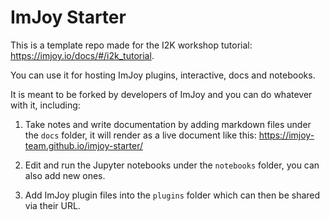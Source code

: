 # ImJoy Starter

This is a template repo made for the I2K workshop tutorial: https://imjoy.io/docs/#/i2k_tutorial.

You can use it for hosting ImJoy plugins, interactive, docs and notebooks.

It is meant to be forked by developers of ImJoy and you can do whatever with it, including:

 1. Take notes and write documentation by adding markdown files under the `docs` folder, it will render as a live document like this: https://imjoy-team.github.io/imjoy-starter/

 1. Edit and run the Jupyter notebooks under the `notebooks` folder, you can also add new ones.

 1. Add ImJoy plugin files into the `plugins` folder which can then be shared via their URL.
